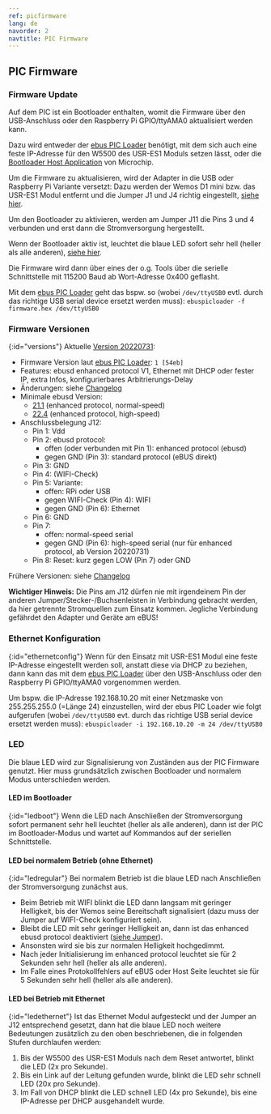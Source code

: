 ```yaml
---
ref: picfirmware
lang: de
navorder: 2
navtitle: PIC Firmware
---
```

## PIC Firmware

### Firmware Update
Auf dem PIC ist ein Bootloader enthalten, womit die Firmware über den USB-Anschluss oder den Raspberry Pi GPIO/ttyAMA0
aktualisiert werden kann.

Dazu wird entweder der
[ebus PIC Loader](https://github.com/john30/ebusd/blob/master/src/tools/README.md)
benötigt, mit dem sich auch eine feste IP-Adresse für den W5500 des USR-ES1 Moduls setzen lässt,
oder die [Bootloader Host Application](https://www.microchip.com/promo/8-bit-bootloader) von Microchip.

Um die Firmware zu aktualisieren, wird der Adapter in die USB oder Raspberry Pi Variante versetzt: Dazu werden
der Wemos D1 mini bzw. das USR-ES1 Modul entfernt und die Jumper J1 und J4 richtig eingestellt, [siehe hier](index#varianten).

Um den Bootloader zu aktivieren, werden am Jumper J11 die Pins 3 und 4 verbunden und erst dann die Stromversorgung
hergestellt.

Wenn der Bootloader aktiv ist, leuchtet die blaue LED sofort sehr hell (heller als alle anderen), [siehe hier](#led).

Die Firmware wird dann über eines der o.g. Tools über die serielle Schnittstelle mit 115200 Baud ab Wort-Adresse 0x400 geflasht.

Mit dem
[ebus PIC Loader](https://github.com/john30/ebusd/blob/master/src/tools/README.md)
geht das bspw. so (wobei `/dev/ttyUSB0` evtl. durch das richtige USB serial device ersetzt werden muss):
`ebuspicloader -f firmware.hex /dev/ttyUSB0`

### Firmware Versionen
{:id="versions"}
Aktuelle [Version 20220731](firmware/20220731-offset.hex):  
* Firmware Version laut [ebus PIC Loader](https://github.com/john30/ebusd/blob/master/src/tools/README.md): `1 [54eb]`  
* Features: ebusd enhanced protocol V1, Ethernet mit DHCP oder fester IP, extra Infos, konfigurierbares Arbitrierungs-Delay  
* Änderungen: siehe [Changelog](firmware/ChangeLog)  
* Minimale ebusd Version: 
  * [21.1](https://github.com/john30/ebusd/releases/tag/v21.1) (enhanced protocol, normal-speed)  
  * [22.4](https://github.com/john30/ebusd/releases/latest) (enhanced protocol, high-speed)
* Anschlussbelegung J12:  
  * Pin 1: Vdd
  * Pin 2: ebusd protocol:
    * offen (oder verbunden mit Pin 1): enhanced protocol (ebusd)
    * gegen GND (Pin 3): standard protocol (eBUS direkt)
  * Pin 3: GND
  * Pin 4: (WIFI-Check)
  * Pin 5: Variante:
    * offen: RPi oder USB
    * gegen WIFI-Check (Pin 4): WIFI
    * gegen GND (Pin 6): Ethernet
  * Pin 6: GND
  * Pin 7:
    * offen: normal-speed serial
    * gegen GND (Pin 6): high-speed serial (nur für enhanced protocol, ab Version 20220731)
  * Pin 8: Reset: kurz gegen LOW (Pin 7) oder GND

Frühere Versionen: siehe [Changelog](firmware/ChangeLog)

**Wichtiger Hinweis:** Die Pins am J12 dürfen nie mit irgendeinem Pin der anderen Jumper/Stecker-/Buchsenleisten in
Verbindung gebracht werden, da hier getrennte Stromquellen zum Einsatz kommen. Jegliche Verbindung gefährdet den Adapter
und Geräte am eBUS!

### Ethernet Konfiguration
{:id="ethernetconfig"}
Wenn für den Einsatz mit USR-ES1 Modul eine feste IP-Adresse eingestellt werden soll, anstatt diese via DHCP zu beziehen,
dann kann das mit dem
[ebus PIC Loader](https://github.com/john30/ebusd/blob/master/src/tools/README.md)
über den USB-Anschluss oder den Raspberry Pi GPIO/ttyAMA0 vorgenommen werden.

Um bspw. die IP-Adresse 192.168.10.20 mit einer Netzmaske von 255.255.255.0 (=Länge 24) einzustellen, wird der ebus PIC
Loader wie folgt aufgerufen (wobei `/dev/ttyUSB0` evt. durch das richtige USB serial device ersetzt werden muss):
`ebuspicloader -i 192.168.10.20 -m 24 /dev/ttyUSB0`

### LED
Die blaue LED wird zur Signalisierung von Zuständen aus der PIC Firmware genutzt. Hier muss grundsätzlich zwischen
Bootloader und normalem Modus unterschieden werden.

#### LED im Bootloader
{:id="ledboot"}
Wenn die LED nach Anschließen der Stromversorgung sofort permanent sehr hell leuchtet (heller als alle anderen), dann
ist der PIC im Bootloader-Modus und wartet auf Kommandos auf der seriellen Schnittstelle.

#### LED bei normalem Betrieb (ohne Ethernet)
{:id="ledregular"}
Bei normalem Betrieb ist die blaue LED nach Anschließen der Stromversorgung zunächst aus.
* Beim Betrieb mit WIFI blinkt die LED dann langsam mit geringer Helligkeit, bis der Wemos seine Bereitschaft
  signalisiert (dazu muss der Jumper auf WIFI-Check konfiguriert sein).
* Bleibt die LED mit sehr geringer Helligkeit an, dann ist das enhanced ebusd protocol deaktiviert
  ([siehe Jumper](index#jumper)).
* Ansonsten wird sie bis zur normalen Helligkeit hochgedimmt.
* Nach jeder Initialisierung im enhanced protocol leuchtet sie für 2 Sekunden sehr hell (heller als alle anderen).
* Im Falle eines Protokollfehlers auf eBUS oder Host Seite leuchtet sie für 5 Sekunden sehr hell (heller als alle anderen).

#### LED bei Betrieb mit Ethernet
{:id="ledethernet"}
Ist das Ethernet Modul aufgesteckt und der Jumper an J12 entsprechend gesetzt, dann hat die blaue LED noch weitere
Bedeutungen zusätzlich zu den oben beschriebenen, die in folgenden Stufen durchlaufen werden:
1. Bis der W5500 des USR-ES1 Moduls nach dem Reset antwortet, blinkt die LED (2x pro Sekunde).
2. Bis ein Link auf der Leitung gefunden wurde, blinkt die LED sehr schnell LED (20x pro Sekunde).
3. Im Fall von DHCP blinkt die LED schnell LED (4x pro Sekunde), bis eine IP-Adresse per DHCP ausgehandelt wurde. 
